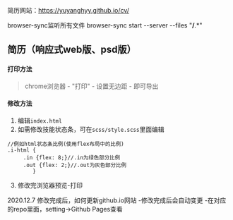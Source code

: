 简历网站：https://yuyanghyy.github.io/cv/

browser-sync监听所有文件 browser-sync start --server --files "**/**.*"


## 简历（响应式web版、psd版）


#### 打印方法

> chrome浏览器 - "打印" - 设置无边距 - 即可导出


#### 修改方法
1. 编辑`index.html`
2. 如需修改技能状态条，可在`scss/style.scss`里面编辑
```
//例如html状态条比例(使用flex布局中的比例)
.i-html {
     .in {flex: 8;}//.in为绿色部分比例
     .out {flex: 2;}//.out为灰色部分比例
        }
```
3. 修改完浏览器预览-打印

2020.12.7 修改完成后，如何更新github.io网站
-修改完成后会自动变更
-在对应的repo里面，setting->Github Pages查看
